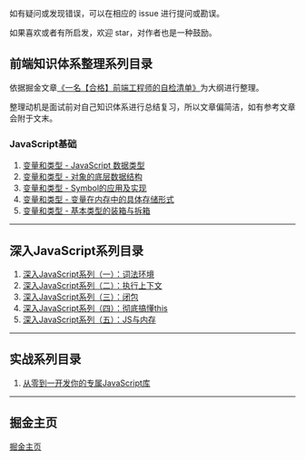 如有疑问或发现错误，可以在相应的 issue 进行提问或勘误。

如果喜欢或者有所启发，欢迎 star，对作者也是一种鼓励。

## 前端知识体系整理系列目录

依据掘金文章[《一名【合格】前端工程师的自检清单》](https://juejin.im/post/5cc1da82f265da036023b628)为大纲进行整理。

整理动机是面试前对自己知识体系进行总结复习，所以文章偏简洁，如有参考文章会附于文末。

### JavaScript基础

1. [变量和类型 - JavaScript 数据类型](https://github.com/logan70/Blog/issues/8)
2. [变量和类型 - 对象的底层数据结构](https://github.com/logan70/Blog/issues/9)
3. [变量和类型 - Symbol的应用及实现](https://github.com/logan70/Blog/issues/10)
4. [变量和类型 - 变量在内存中的具体存储形式](https://github.com/logan70/Blog/issues/11)
5. [变量和类型 - 基本类型的装箱与拆箱](https://github.com/logan70/Blog/issues/12)

----------------------------

## 深入JavaScript系列目录

1. [深入JavaScript系列（一）：词法环境](https://github.com/logan70/Blog/issues/1)
2. [深入JavaScript系列（二）：执行上下文](https://github.com/logan70/Blog/issues/2)
3. [深入JavaScript系列（三）：闭包](https://github.com/logan70/Blog/issues/3)
4. [深入JavaScript系列（四）：彻底搞懂this](https://github.com/logan70/Blog/issues/4)
4. [深入JavaScript系列（五）：JS与内存](https://github.com/logan70/Blog/issues/5)

----------------------------

## 实战系列目录

1. [从零到一开发你的专属JavaScript库](https://github.com/logan70/Blog/issues/7)

----------------------------

## 掘金主页

[掘金主页](https://juejin.im/user/5b722e476fb9a009d419cfde)

